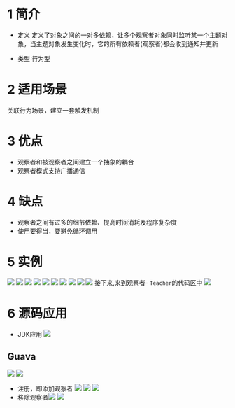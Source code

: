 # 1 简介
- 定义
定义了对象之间的一对多依赖，让多个观察者对象同时监听某一个主题对象，当主题对象发生变化时，它的所有依赖者(观察者)都会收到通知并更新

- 类型
行为型
#  2 适用场景
关联行为场景，建立一套触发机制
# 3 优点
- 观察者和被观察者之间建立一个抽象的耦合
- 观察者模式支持广播通信
# 4 缺点
- 观察者之间有过多的细节依赖、提高时间消耗及程序复杂度
- 使用要得当，要避免循环调用
# 5 实例
![](https://img-blog.csdnimg.cn/img_convert/e2776da5ea2bbe93bc3dba9f55317885.png)
![](https://img-blog.csdnimg.cn/img_convert/365560838866815621e5fba325024889.png)
![](https://img-blog.csdnimg.cn/img_convert/d81962748cbf8ffd7cbfbfc12c38003f.png)
![](https://img-blog.csdnimg.cn/img_convert/213d4cf8c5e9f6d539e703321c6ec3cf.png)
![](https://img-blog.csdnimg.cn/img_convert/2c2cbadeaf4306466d809255f7ebb717.png)
![](https://img-blog.csdnimg.cn/img_convert/add335433df999a5f805ea925a39a861.png)
![](https://img-blog.csdnimg.cn/img_convert/e099de4d4c019d1cf0131b39b4b48e63.png)
![](https://img-blog.csdnimg.cn/img_convert/c61ad7bf67bfb8ec91b2398025df2fd8.png)
![](https://img-blog.csdnimg.cn/img_convert/092214dcd7fe0e2f02a9d8bc389cb120.png)
![](https://img-blog.csdnimg.cn/img_convert/fa0fccf5f5d01d82f1651ec12ac01789.png)
接下来,来到观察者- `Teacher`的代码区中
![](https://img-blog.csdnimg.cn/img_convert/0d70288282b6fb5a7070f569d882d4fe.png)
# 6 源码应用
- JDK应用
![](https://img-blog.csdnimg.cn/img_convert/95c6b248dd6d13bc8d32bb6b7662d401.png)
## Guava
![](https://img-blog.csdnimg.cn/img_convert/23ae47d1f0ddf8a9fbe9164e3b48afbe.png)
![](https://img-blog.csdnimg.cn/img_convert/678b3f1db4fbbafb150276461f67a53f.png)
- 注册，即添加观察者
![](https://img-blog.csdnimg.cn/img_convert/c6f705554d52f53dd1c4f9a113726229.png)
![](https://img-blog.csdnimg.cn/img_convert/b641ddc5914ae26315bc55beedd97563.png)
![](https://img-blog.csdnimg.cn/img_convert/51752f3497f7bcd921c81d6939982cad.png)
- 移除观察者![](https://img-blog.csdnimg.cn/img_convert/58020c5aeccbfa607983c2622eccf600.png)
![](https://img-blog.csdnimg.cn/img_convert/54c962042877bd9cc2f0f9f748cd3847.png)